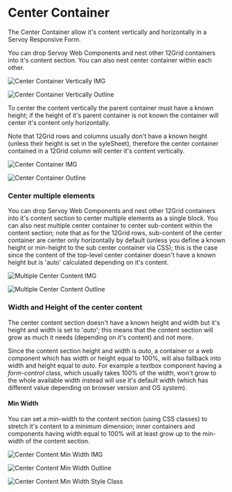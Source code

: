 # Center Container

The Center Container allow it's content vertically and horizontally in a Servoy Responsive Form.

You can drop Servoy Web Components and nest other 12Grid containers into it's content section. You can also nest center container within each other.

![Center Container Vertically IMG](../../../../.gitbook/assets/2017-10-13\_1811.png)

![Center Container Vertically Outline](../../../../.gitbook/assets/2017-10-18\_1207.png)

To center the content vertically the parent container must have a known height; if the height of it's parent container is not known the container will center it's content only horizontally.

Note that 12Grid rows and columns usually don't have a known height (unless their height is set in the syleSheet), therefore the center container contained in a 12Grid column will center it's content vertically.

![Center Container IMG](../../../../.gitbook/assets/2017-10-13\_1814.png)

![Center Container Outline](../../../../.gitbook/assets/2017-10-13\_1821.png)

### Center multiple elements

You can drop Servoy Web Components and nest other 12Grid containers into it's content section to center multiple elements as a single block. You can also nest multiple center container to center sub-content within the content section; note that as for the 12Grid rows, sub-content of the center container are center only horizontally by default (unless you define a known height or min-height to the sub center container via CSS); this is the case since the content of the top-level center container doesn't have a known height but is 'auto' calculated depending on it's content.

![Multiple Center Content IMG](../../../../.gitbook/assets/2017-10-18\_1215.png)

![Multiple Center Content Outline](../../../../.gitbook/assets/2017-10-18\_1217.png)

### Width and Height of the center content

The center content section doesn't have a known height and width but it's height and width is set to '_auto_'; this means that the content section will grow as much it needs (depending on it's content) and not more.

Since the content section height and width is _auto_, a container or a web component which has width or height equal to 100%, will also fallback into width and height equal to _auto_. For example a textbox component having a _form-control_ class, which usually takes 100% of the width, won't grow to the whole available width instead will use it's default width (which has different value depending on browser version and OS system).

#### Min Width

You can set a min-width to the content section (using CSS classes) to stretch it's content to a minimum dimension; inner containers and components having width equal to 100% will at least grow up to the min-width of the content section.

![Center Content Min Width IMG](../../../../.gitbook/assets/2017-10-18\_1255.png)

![Center Content Min Width Outline](../../../../.gitbook/assets/2017-10-18\_1253.png)

![Center Content Min Width Style Class](../../../../.gitbook/assets/2017-10-18\_1256.png)
